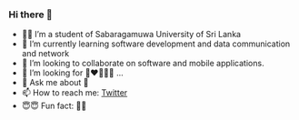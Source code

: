 ### Hi there 👋





- 👨‍🎓 I’m a student of Sabaragamuwa University of Sri Lanka
- 🧐 I’m currently learning software development and data communication and network
- 👯 I’m looking to collaborate on software and mobile applications. 
- 🤔 I’m looking for  👨‍❤️‍💋‍👨😜 ...
- 💬 Ask me about 🤏 
- 📫 How to reach me: [Twitter](https://www.twitter.com/aathil1231)
- 😇😇 Fun fact: 👨‍🎓

